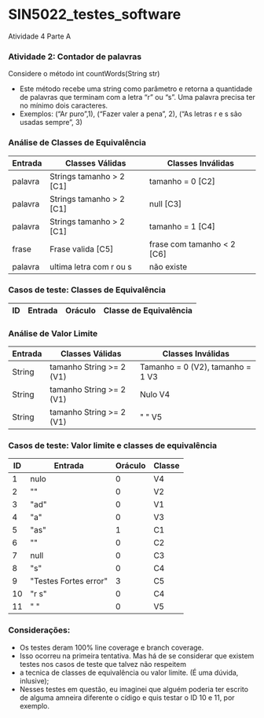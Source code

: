 # SIN5022_testes_software
Atividade 4 Parte A

### Atividade 2: Contador de palavras

Considere o método int countWords(String str)
- Este método recebe uma string como parâmetro e retorna a
quantidade de palavras que terminam com a letra “r” ou “s”. Uma
palavra precisa ter no mínimo dois caracteres.
- Exemplos: (“Ar puro”,1), (“Fazer valer a pena”, 2), (“As letras r e s
são usadas sempre”, 3)

### Análise de Classes de Equivalência
| Entrada                        | Classes Válidas           | Classes Inválidas           |
|--------------------------------|---------------------------|-----------------------------|
| palavra                        | Strings tamanho > 2 [C1]  |tamanho = 0   [C2]           |
| palavra                        | Strings tamanho > 2 [C1]  |null          [C3]           |
| palavra                        | Strings tamanho > 2 [C1]  |tamanho = 1   [C4]           |
| frase                          | Frase valida        [C5]  | frase com  tamanho < 2  [C6]|
| palavra                        | ultima letra com r ou s   | não existe                  |



### Casos de teste: Classes de Equivalência
| ID | Entrada | Oráculo            | Classe de Equivalência |
|----|---------|--------------------|------------------------|




### Análise de Valor Limite
| Entrada                     |  Classes Válidas          | Classes Inválidas                  |
|-----------------------------|---------------------------|------------------------------------|
|String                       | tamanho String >= 2  (V1) | Tamanho = 0 (V2), tamanho = 1  V3  |
|String                       | tamanho String >= 2  (V1) | Nulo                           V4  |
|String                       | tamanho String >= 2  (V1) | "  "                           V5  |


### Casos de teste: Valor limite e classes de equivalência
| ID | Entrada   | Oráculo            | Classe       |
|----|-----------|--------------------|--------------|
|1   | nulo      | 0                  |   V4         |
|2   | ""        | 0                  |   V2         |
|3   | "ad"      | 0                  |   V1         |
|4   | "a"       | 0                  |   V3         |
|5   | "as"      | 1                  |   C1         |
|6   | ""        | 0                  |   C2         |
|7   | null      | 0                  |   C3         |
|8   | "s"       | 0                  |   C4         |
|9   | "Testes Fortes error"       | 3|   C5         |
|10  | "r s"     | 0                  |   C4         |
|11  | "  "      | 0                  |   V5         |


### Considerações:
* Os testes deram 100% line coverage e branch coverage.
* Isso ocorreu na primeira tentativa. Mas há de se considerar que existem testes nos casos de teste que talvez não respeitem
* a tecnica de classes de equivalência ou valor limite. (É uma dúvida, inlusive);
* Nesses testes em questão, eu imaginei que alguém poderia ter escrito de alguma amneira diferente o cídigo e quis testar o ID 10 e 11, por exemplo.

